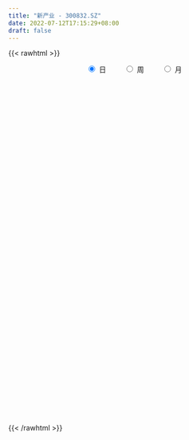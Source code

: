 ```yaml
---
title: "新产业 - 300832.SZ"
date: 2022-07-12T17:15:29+08:00
draft: false
---
```

{{< rawhtml >}}
    <div style="text-align: center">
        <label style="padding: 1rem;"><input style="margin-right: .5rem" type="radio" name="period" value="D" checked onclick="period_change(this)">日</label>
        <label style="padding: 1rem;"><input style="margin-right: .5rem" type="radio" name="period" value="W" onclick="period_change(this)">周</label>
        <label style="padding: 1rem;"><input style="margin-right: .5rem" type="radio" name="period" value="M" onclick="period_change(this)">月</label>
    </div>
    <div id="chart" style="height: 700px;"></div> 
    <script type="text/javascript">
        const D_v = [47797.15,37737.74,38088.49,28511.28,37690.62,36135.62,45203.75,26528.98,39727.59,56810.79,48439.7,48462.51,80269.19,60183.64,47431.63,59321.57,37902.38,36644.11,28847.91,26877.57,30648.68,21716.01,29872.63,34271.15,20751.69,29124.17,20578.16,24000.79,47587.04,34733.35,35576.13,21156.42,19522.56,14732.82,17310.77,11644.29,21313.76,12392.18,22081.83,21527.23,15026.0,11870.18,11210.2,25094.48,33501.82,16575.4,20590.67,21605.47,18349.74,20082.68,20900.46,28835.96,21127.21,19014.3,18456.12,12357.0,22994.43,11749.67,22983.28,17287.8,11069.82,21533.46,12951.65,13551.0,11939.18,19285.1,33345.3,13698.25,9348.93,9142.89,15750.95,14903.64,15680.09,33486.33,20994.15,28727.74,29479.83,23113.18,37081.89,17005.87,15296.6,19901.8,12825.53,16899.08,10808.74,8749.0,52841.78,20041.59,22522.09,16405.88,12682.83,18683.96,24362.35,18783.94,9694.22,18273.26,9460.58,7686.54,16518.55,9190.98,8129.34,6752.28,12073.12,12780.47,7477.0,18889.81,6593.13,5570.04,7320.64,12380.61,7468.82,13187.35,9285.34,10644.51,11438.94,8049.69,6136.37,11923.19,10493.55,11040.78,8730.7,15473.18,10716.44,11436.16,12325.81,24031.91,15506.07,9952.88,11721.79,22081.49,15197.46,14693.81,19611.32,17001.48,17116.31,15898.29,26145.07,12942.13,11593.37,10640.98,8451.13,12917.7,15634.39,14927.59,11202.82,14709.58,23230.41,24079.88,15619.17,7248.31,7430.82,14419.42,6972.0,10994.29,27156.83,10879.34,10099.53,15909.0,13050.09,9344.82,9758.31,7877.58,8916.57,7563.95,8979.95,5427.55,10075.58,8568.0,5574.82,6245.0,8241.82,5571.52,11744.45,9634.76,12760.0,16151.71,9172.6,21357.0,11116.2,7708.0,10633.17,17064.03,15667.0,7739.89,9559.05,16909.41,13079.67,11556.09,8391.95,22087.15,14500.11,12113.99,13138.26,12563.25,10916.59,12159.4,8044.62,7601.78,11378.05,7690.92,6927.68,7895.95,6167.07,21597.94,10726.37,7018.56,16011.07,26267.03,10943.66,9916.38,7928.0,8378.45,10857.03,6319.0,6461.67,15354.07,30652.16,32934.47,24045.02,11995.91,12820.7,12899.47,32702.29,26874.79,37292.26,21626.6,21444.3,27337.27,39234.57,48042.19,33319.5,28482.96,16860.13,21324.38,30032.12,39875.13,32778.5,53518.41,35877.99,27888.57,20253.09,32884.33,21845.74,18645.17,37022.91,23620.7,23698.09,36100.74,21127.38,17225.76,24241.4,31165.07,35350.66,30525.92,23132.65,27979.11,21350.28,27248.67,23058.11,18722.77,13197.05,30185.66,14405.76,12204.4,22575.0,34882.9,24166.17,21987.6,29992.22,21754.9,26838.21,28628.58,26343.55,53608.32,38117.37,20462.2,22985.61,26938.74,42711.48,33674.98,24372.14,18238.57,19878.9,25561.65,12343.37,19353.55,114953.58,56322.38,42687.07,51518.64,22526.91,25818.15,16239.3,17912.05,22473.15,18649.07,28403.17,26365.28,19577.19,24125.56,16334.46,15402.12,14886.35,15523.94,17961.37,16798.81,22485.01,18641.2,11550.2,22511.73,58491.1,69114.57,31148.2,32020.52,17815.87,19061.72,22678.7,26548.48,31582.74,23321.6,17537.45,13656.4,12458.33,13215.83,19556.58,14976.9,29675.43,16685.92,60733.68,40936.24,20174.41,39574.67,30501.36,21081.91,15048.0,29839.2,21121.1,15977.86,17580.37,17023.33,45412.47,29025.31,27764.59,17903.49,13004.89,12013.4,14136.99,17810.95,19959.2,16373.95,27236.25,48381.5,26132.85,26868.74,40499.73,14343.31,12008.5,12094.76,30357.65,101301.91,47002.86,38465.62,28689.3,22611.92,34449.11,27852.61,21177.75,16380.9,21170.02,24077.48,19229.07,25893.16,21706.56,28492.3,25402.81,25273.21,15193.9,18131.58,52590.9,38949.58,38995.12,51630.01,46036.63,117680.42,83464.95,50668.78,23107.97,24788.38,39376.03,12867.7,25154.22,13361.49,13702.0,11469.57,11442.09,12632.25,11697.74,18093.96,34124.41,25647.1,20075.47,16992.92,12394.2,11570.93,15969.99,20351.66,19091.55,18536.74,23092.6,55387.91,30634.57,13402.58,15365.04,13828.52,18603.44,26018.36,33740.48,22797.96,59602.4,83970.46,51274.19,44702.36,33335.16,21715.11,21360.33,19083.12,27454.18,21074.46,24316.91,12905.1,27897.46,18188.58,20069.3,11276.1,18415.81,12621.5,12392.02,13255.82,18721.76,21508.04,18482.76,11532.3,17527.07,28206.98,28069.03,17828.81,72672.64,88073.46,74417.48,57501.19,35087.26,56444.64,38871.5,35728.35,36451.5,38174.97,36029.76,28968.9,21357.9,21034.28,33904.2,17540.8,21186.27,38209.37,27272.94,27077.66,22325.2,21457.63,20765.17,27950.24,25907.67,30380.69,17839.0,53022.72,27969.81,24824.15,42216.42,68438.81,46403.05,55437.77,44935.22,25934.41,25818.81,38123.6,29630.35,23390.92,31008.0,29193.24,49258.25,27120.12,44463.28,66398.8,42173.59,57764.16,46739.26,37408.68,28591.58,26973.4,20013.28,22035.97]
const D_histogram = [0.0,0.238039886,0.5299327895,0.5123239499,0.9080249679,1.1685489202,0.7051656523,0.2568209347,-0.0443084919,-0.3457695645,-0.087759021,-0.1899348913,0.7872481356,1.6233969493,2.845644388,2.3024668384,1.8629901321,0.481115035,-0.0403556068,-0.5567085152,-0.273152131,-0.2440312779,-0.158375996,-1.0912158198,-1.899473586,-2.1681314251,-2.0361573744,-1.8570163175,-0.8149061469,-0.1245159112,-0.2737779642,-0.4890401862,-0.8213393888,-0.9300965939,-1.1934166215,-1.389032943,-1.929568404,-2.1149377781,-2.3631012097,-1.8408885858,-1.3401838514,-1.2520391048,-1.0987759234,-0.2975781726,0.5116698039,0.8190589514,0.5584248799,0.8648330274,1.1659178467,1.2971684007,1.5201788314,1.0273933585,0.6940216727,0.3456353283,-0.0706297182,-0.1800729238,-0.8862266184,-1.3951099378,-1.1455003126,-0.8393891747,-0.4194620847,-0.2511121438,-0.0419295019,0.2834462373,0.6645849704,1.0208896236,1.6737520692,1.8649935566,1.7149716565,1.4768998429,1.6388394838,1.7693254467,2.0070700671,3.0684749369,3.551568198,3.8180952925,3.5809553458,3.7631084524,2.9352853989,2.5724223473,1.951274232,0.9283181165,-0.2956124206,-0.3911143565,-0.1837888867,0.0025060182,-1.058175018,-1.910684077,-2.7298126547,-2.8011135347,-2.8217850117,-2.9110597597,-3.2228337,-3.1379207878,-3.1213980564,-3.4203760075,-3.3569284744,-3.1800572527,-2.541639516,-2.1904392761,-1.7991067921,-1.4360482071,-1.2258092723,-0.9032400583,-0.8116566564,-1.1760410265,-1.2664521903,-1.1749635462,-1.170692744,-0.8842394739,-0.5698523168,-0.0348822158,0.4540272116,0.9173967432,1.2860463493,1.2431336379,1.1503616021,0.8843521441,1.1081741945,1.3962870333,1.4441197228,1.4631858878,1.124844641,1.0339563077,0.6832070662,0.0428219861,-0.5975718024,-0.9292607838,-1.0396576186,-1.4173726866,-1.6677434696,-1.6401291816,-1.2036923408,-0.8349208058,-0.320496356,-0.0677624234,-0.0342649813,-0.0026506415,0.2131179267,0.2619272192,0.3133385819,0.5933534075,1.0012594192,1.1663551254,1.2834590588,1.5413844461,1.9573320134,1.6342983237,0.8989469834,0.4317820361,0.0011396412,-0.6903635233,-0.9842411045,-1.2735364387,-1.7110085318,-2.1883569599,-2.4066936988,-1.7967303733,-0.982664275,-0.2865983896,0.1248111412,0.3908355373,0.7436284606,0.5971016786,0.2715665669,0.0864039916,-0.2393060875,-0.1306912107,-0.1426189848,-0.0517371207,-0.3043900605,-0.2753259939,0.0328013873,-0.175577943,-0.6568029557,-0.989395682,-1.2301983067,-1.7209589105,-1.9590243382,-1.9113559708,-1.7682533534,-1.2344013072,-0.5031432275,-0.0337863066,0.4236635111,1.167792616,1.8316802212,2.2761091197,2.6783064099,3.1251246998,3.1730571312,3.3920001286,3.64722852,3.7190745792,3.6350193844,3.2126061387,2.525929496,2.1288829366,1.9606032397,1.6567126412,1.2889126938,1.0231193907,0.7588348141,1.0787886654,1.2868515547,1.176732535,0.4516299938,0.6895024043,0.5436883051,0.4643727719,0.1030902645,-0.4360030929,-1.1466356718,-1.5739226119,-1.6642487019,-2.1443047464,-2.8570904631,-2.374456232,-1.6653277455,-1.1954213837,-0.7748335614,-0.587958069,-4.2600023919,-6.4483907089,-7.3183363509,-7.4910767013,-7.1541063736,-6.5628358174,-5.6431409286,-4.5286953848,-3.5802375834,-2.8616166389,-2.1669542147,-1.3937023309,-0.6493940132,0.1336854089,0.7593119343,1.2893754543,1.6177736459,1.7395190798,1.8688105595,1.8016180461,1.7083302885,1.673073519,1.8541047356,1.7830137265,1.7086371729,1.5339267137,1.4589828407,1.4478122726,1.327756849,1.0616733515,1.1342349293,1.1427150131,1.1890294723,1.0567232846,0.9267547406,0.9273967351,1.0454079272,1.1180102625,1.0983612025,0.9039074326,0.817982971,0.7778336421,0.665237048,0.5001310218,0.3415371637,0.1958366796,0.1585828103,0.2483285429,0.2834928739,0.4012961613,0.5204098561,0.8288348606,0.8919675581,0.8285603032,0.7153554864,0.7807353436,0.9796452597,1.1091903731,1.0876607317,1.0970871323,1.0922890707,0.8893516113,0.7839865179,0.7039474901,0.1190688456,-0.3210753364,-0.6345725243,-0.619789527,-0.6258000761,-0.569711896,-0.5229300766,-0.5285523618,-0.5010652769,-0.4678028322,-0.3001335715,-0.1169529376,0.0200269578,0.1469880096,0.2370663852,0.2285656041,0.2386122515,0.245811851,0.2273149472,0.2212432866,0.2968020459,0.2733835106,0.254902837,0.2609647607,0.4161522121,0.6793375131,0.8263901855,0.8214996682,0.7682595327,0.6417205223,0.4890880328,0.4718532699,0.5214422586,0.4266085528,0.3192810022,0.3092148656,0.2488904843,0.141791295,0.008113001,-0.0905630502,-0.0929981237,-0.1413471034,-0.3636743179,-0.5491851548,-0.6125753348,-0.55896556,-0.3691029573,-0.2350539367,-0.1092939387,0.0279015755,0.1024677305,0.1802234851,0.1872066679,0.2409356578,0.4010085668,0.521427669,0.4927052012,0.4391712913,0.385931312,0.3264905786,0.3095693641,0.3233090869,0.3471512258,0.277005089,0.3060716706,0.3051186386,0.2885334866,0.1098380029,-0.15496616,-0.3146408071,-0.387847592,-0.3970309791,-0.2855655155,0.0584248342,0.2881226275,0.2911728425,0.1940990421,0.0848645445,-0.0877241703,-0.1222961219,-0.1990969946,-0.2378977219,-0.2975295502,-0.2719636376,-0.217968491,-0.222516662,-0.2317424117,-0.2314009809,-0.2315734584,-0.1568645327,-0.1434412022,-0.1024368667,0.0771067589,0.2228536771,0.2818333535,0.3197090813,0.2727199963,0.439224257,0.4139150653,0.262382505,0.1648019445,0.1019481099,-0.1402936686,-0.3032644042,-0.5087852752,-0.5828999283,-0.6492100302,-0.6878036787,-0.6645910996,-0.5653274338,-0.4369895526,-0.385504942,-0.4893098825,-0.5900784766,-0.5782937912,-0.498453498,-0.440909686,-0.3534037779,-0.2432418143,-0.1713250201,-0.0476251669,-0.0101637872,0.0874525142,0.3221171939,0.3979873419,0.4236888359,0.4443505508,0.4482703644,0.376013656,0.1587480523,-0.0751992276,-0.1131612637,0.1252122675,0.1187640951,-0.0544679512,-0.1290259469,-0.1100928342,-0.0696789557,-0.0107411561,-0.0026084845,0.0204852054,0.0408498696,-0.0227050541,-0.0467691935,-0.0083371275,0.031532787,0.0261078127,0.0212357095,0.0781820957,0.0890250872,0.1033852356,0.0640782603,0.0517605116,-0.0343724279,-0.0051862733,-0.0054322427,0.0684351907,0.1719637057,0.2589080109,0.2690448295,0.4315594247,0.6028591903,0.6595450939,0.7579811218,0.733384157,0.8093416606,0.8365609639,0.8567019537,0.7921785994,0.7138185818,0.6656429047,0.6048474927,0.5513524109,0.3961288398,0.2073523995,0.0427069377,-0.047225914,0.0083036829,-0.0017241243,-0.1512298174,-0.1859698305,-0.202691491,-0.2686841793,-0.2829914352,-0.2488301961,-0.1453083694,-0.11126012,0.0710796773,0.1311523079,0.1092276881,-0.0250939808,-0.0964064101,-0.162558422,-0.0671989365,0.0128661732,0.0542297054,0.0945709591,0.1332175201,0.0925293144,0.007228547,-0.1041320845,-0.1230050487,-0.0922114791,-0.09614781,-0.0371873641,0.0320242742,0.0765183878,0.1789561997,0.1498372965,0.1555942924,0.0427937204,0.0044507856,-0.0267051706,-0.1582378531]
const D_fast = [0.0,0.2975498575,0.7219259584,0.8323981063,1.4551053662,2.0077665486,1.7206746938,1.3365352099,1.0243286603,0.6364251965,0.8724959847,0.7228363917,1.8968314525,3.1388295035,5.0724880391,5.1049271991,5.1311980259,3.8696016876,3.338042144,2.6825121069,2.8977804583,2.8658934919,2.9119547748,1.7063109961,0.4231848334,-0.387505862,-0.7645711548,-1.0496841774,-0.2113005435,0.4479607144,0.2302541704,-0.1072680982,-0.644902148,-0.9861835016,-1.5478576846,-2.0907322418,-3.1136598038,-3.8277636224,-4.6667023564,-4.604711879,-4.4390531074,-4.6639181371,-4.7853489365,-4.0585457288,-3.1213803013,-2.609226416,-2.7302542675,-2.2076378632,-1.6150735821,-1.159530928,-0.5564757895,-0.7924129227,-0.9522791904,-1.2142567027,-1.6481791788,-1.8026406152,-2.7303509644,-3.5880117683,-3.6247772213,-3.5285133771,-3.2134518083,-3.1078799033,-2.9091796369,-2.5129423383,-1.9656573627,-1.3541303035,-0.2828298406,0.3746600359,0.6533810499,0.784534197,1.3561837089,1.9290010335,2.6685131706,4.4970367747,5.8680220853,7.0890730028,7.7471718927,8.8701021124,8.7761004086,9.0563429438,8.9230133865,8.1321368001,6.8343031578,6.6410226329,6.802400881,6.9893222905,5.6640974997,4.3339174215,2.8323356802,2.0607564164,1.3346386865,0.5175989985,-0.5998833667,-1.2994506515,-2.0632774341,-3.2173493871,-3.9931339726,-4.6112770641,-4.6082692064,-4.8046787855,-4.8631229995,-4.8590764664,-4.9552898496,-4.8585306502,-4.9698614124,-5.6282560391,-6.0352802504,-6.2375324929,-6.5259348768,-6.4605414752,-6.2886173973,-5.7623678502,-5.1599516199,-4.4672329025,-3.7770717091,-3.509201011,-3.3143826462,-3.3593040682,-2.8584384693,-2.2212538722,-1.812391252,-1.427528615,-1.4846587016,-1.317057958,-1.4970054328,-2.1266850165,-2.9164717556,-3.4804759329,-3.8507871723,-4.5828454121,-5.2501520624,-5.6325700698,-5.4970563142,-5.3370149806,-4.9027146198,-4.6669212931,-4.6419900964,-4.611038417,-4.3419903671,-4.2276992697,-4.0979532615,-3.6696000841,-3.0113792176,-2.55469473,-2.1167260319,-1.4734545331,-0.5681739624,-0.4826330713,-0.9932476657,-1.3524671039,-1.7828245885,-2.6469186338,-3.1868564912,-3.7945359351,-4.6597601611,-5.6841978292,-6.5042079928,-6.3434272606,-5.775027231,-5.1506109431,-4.707998627,-4.3442653465,-3.8055653081,-3.8028166704,-4.0604601404,-4.2240217178,-4.6095583188,-4.5336162446,-4.581198765,-4.503251181,-4.832001636,-4.8717690678,-4.5554413398,-4.8077151559,-5.4531409075,-6.0330825543,-6.5814347557,-7.5024350871,-8.2302565994,-8.6604272247,-8.9593879457,-8.7341362262,-8.1286639534,-7.6677536092,-7.1043879137,-6.0683106548,-4.9465029942,-3.9330468158,-2.8612729232,-1.6331734583,-0.7919767441,0.2749662854,1.4420018068,2.4436165109,3.2683161621,3.6490544511,3.5938601824,3.7290343572,4.0509054702,4.161193032,4.1156212581,4.1056078026,4.0310319295,4.6206829472,5.1504587251,5.3345228392,4.7223277964,5.132575808,5.1226837851,5.1594614448,4.8239515036,4.175857373,3.1785658761,2.3577982831,1.8514100175,0.8352777865,-0.591780546,-0.7027603728,-0.4099638227,-0.2389128068,-0.0120333749,0.0278526002,-4.7091923207,-8.5096783149,-11.2092080447,-13.2547175703,-14.7062738361,-15.7557122342,-16.2468025776,-16.26453088,-16.2111324743,-16.2079156896,-16.0549918191,-15.630165518,-15.0482057036,-14.2317049293,-13.4162504203,-12.5638430367,-11.8310014337,-11.2743762299,-10.6778821103,-10.2946701122,-9.9608752976,-9.5778636873,-8.9333062868,-8.5586438643,-8.2058611246,-7.9970899055,-7.7072880682,-7.3565055682,-7.1446217796,-7.1452869392,-6.7891666291,-6.495007792,-6.1514359648,-6.0195613313,-5.9178411902,-5.6853500119,-5.3059868379,-4.9538819371,-4.6989406964,-4.6674176082,-4.548846327,-4.3945372454,-4.3408245775,-4.3808978483,-4.4541074154,-4.5508487296,-4.5484568963,-4.396629028,-4.2905914785,-4.0724641508,-3.823247992,-3.3076142723,-3.0214896853,-2.8777568644,-2.8121228096,-2.5515591165,-2.1077378855,-1.7008951788,-1.4505096372,-1.1668114536,-0.8985372475,-0.8791368041,-0.788505268,-0.6925574233,-1.2476688564,-1.7680818725,-2.2402221915,-2.3803865759,-2.5428471441,-2.629186938,-2.7131376377,-2.8508980133,-2.9486772477,-3.032365511,-2.9397296432,-2.7857872437,-2.6438006088,-2.4800925546,-2.3307475828,-2.2821069628,-2.2124072525,-2.1437546902,-2.1054228572,-2.0561836962,-1.9064244254,-1.861497083,-1.8162520475,-1.7449489336,-1.4857234292,-1.0527037499,-0.6990535311,-0.4985691313,-0.3597443836,-0.3258532635,-0.3562137448,-0.2554851903,-0.0755356368,-0.0637172045,-0.0912245045,-0.0239869247,-0.0220886849,-0.0937400506,-0.2253900943,-0.3467069081,-0.3723915125,-0.456077268,-0.769323062,-1.0921301876,-1.3086642012,-1.3947958165,-1.297208953,-1.2219234167,-1.1234869034,-0.9793159952,-0.8791329077,-0.7563212817,-0.702536432,-0.5885735277,-0.328248477,-0.0774724575,0.016981375,0.0732402879,0.1164831366,0.1386650478,0.1991361743,0.2937031689,0.4043331143,0.4034382497,0.5090227489,0.5843493765,0.6398975962,0.4886616133,0.1851159103,-0.0532189386,-0.2233876214,-0.3318287534,-0.2917546686,0.0668418897,0.3685703398,0.4444137655,0.3958647256,0.3078463641,0.1133266067,0.0481806246,-0.0783944967,-0.1766696545,-0.3106838703,-0.3531088671,-0.3536058433,-0.4137831798,-0.4809445325,-0.5384533469,-0.596519189,-0.5610263965,-0.5834633665,-0.5680682476,-0.3692479323,-0.1677875949,-0.0383495801,0.0794534181,0.1006443321,0.376954657,0.4551242317,0.3691872976,0.3128072233,0.2754404161,-0.0018747795,-0.2406616161,-0.5733788059,-0.7932184411,-1.0218310506,-1.2323756187,-1.3753108146,-1.4173790072,-1.3982885141,-1.4431801391,-1.6693125502,-1.9176007635,-2.0503895258,-2.0951626072,-2.1478462167,-2.148691253,-2.099339743,-2.0702542039,-1.9584606424,-1.9235402094,-1.8040607795,-1.4888668013,-1.3134998178,-1.1818761149,-1.0501267622,-0.9341393576,-0.9123926519,-1.0899712426,-1.3427183294,-1.4089706814,-1.1392940833,-1.116051232,-1.3029002661,-1.4097147485,-1.4183048443,-1.3953107047,-1.3390581941,-1.3315776437,-1.3033626525,-1.2727855208,-1.3420167081,-1.3777731458,-1.3414253618,-1.2936722505,-1.2925702716,-1.2921334474,-1.2156415373,-1.182542274,-1.1423358167,-1.1656232269,-1.1650008477,-1.2597268942,-1.2318373079,-1.2334413379,-1.1424651069,-0.9959456654,-0.8442743575,-0.7668763316,-0.4964718801,-0.174457317,0.0471148601,0.3350461684,0.4937952429,0.7720881617,1.0084477059,1.2427641841,1.3762854797,1.4763801076,1.5946151567,1.6850316178,1.7693746388,1.7131832775,1.5762449372,1.4222762098,1.3205368796,1.3781423972,1.3676835589,1.1803704114,1.0991379408,1.0317434074,0.8985796744,0.8135245597,0.7854782497,0.852672984,0.8589062035,1.05901592,1.1518766277,1.1572589299,1.0166637658,0.921249734,0.8144581166,0.893017868,0.9762995209,1.0312204795,1.0952044729,1.167155414,1.1495995368,1.0661059062,0.9287122536,0.8790880272,0.886828727,0.8588554436,0.9085190484,0.9857367554,1.0493604659,1.1965373278,1.2048777486,1.2495333177,1.1474311758,1.1102009373,1.0723686885,0.9012765427]
const D_slow = [0.0,0.0595099715,0.1919931689,0.3200741564,0.5470803983,0.8392176284,1.0155090414,1.0797142751,1.0686371522,0.982194761,0.9602550058,0.9127712829,1.1095833168,1.5154325542,2.2268436512,2.8024603608,3.2682078938,3.3884866525,3.3783977508,3.239220622,3.1709325893,3.1099247698,3.0703307708,2.7975268159,2.3226584194,1.7806255631,1.2715862195,0.8073321401,0.6036056034,0.5724766256,0.5040321346,0.381772088,0.1764372408,-0.0560869077,-0.3544410631,-0.7016992988,-1.1840913998,-1.7128258443,-2.3036011467,-2.7638232932,-3.098869256,-3.4118790322,-3.6865730131,-3.7609675562,-3.6330501052,-3.4282853674,-3.2886791474,-3.0724708906,-2.7809914289,-2.4566993287,-2.0766546209,-1.8198062812,-1.6463008631,-1.559892031,-1.5775494606,-1.6225676915,-1.8441243461,-2.1929018305,-2.4792769087,-2.6891242024,-2.7939897236,-2.8567677595,-2.867250135,-2.7963885756,-2.630242333,-2.3750199271,-1.9565819098,-1.4903335207,-1.0615906066,-0.6923656459,-0.2826557749,0.1596755868,0.6614431035,1.4285618378,2.3164538873,3.2709777104,4.1662165468,5.10699366,5.8408150097,6.4839205965,6.9717391545,7.2038186836,7.1299155785,7.0321369893,6.9861897677,6.9868162722,6.7222725177,6.2446014985,5.5621483348,4.8618699511,4.1564236982,3.4286587583,2.6229503333,1.8384701363,1.0581206222,0.2030266204,-0.6362054982,-1.4312198114,-2.0666296904,-2.6142395094,-3.0640162074,-3.4230282592,-3.7294805773,-3.9552905919,-4.158204756,-4.4522150126,-4.7688280602,-5.0625689467,-5.3552421327,-5.5763020012,-5.7187650804,-5.7274856344,-5.6139788315,-5.3846296457,-5.0631180584,-4.7523346489,-4.4647442484,-4.2436562123,-3.9666126637,-3.6175409054,-3.2565109747,-2.8907145028,-2.6095033425,-2.3510142656,-2.1802124991,-2.1695070025,-2.3188999532,-2.5512151491,-2.8111295538,-3.1654727254,-3.5824085928,-3.9924408882,-4.2933639734,-4.5020941749,-4.5822182638,-4.5991588697,-4.607725115,-4.6083877754,-4.5551082937,-4.4896264889,-4.4112918435,-4.2629534916,-4.0126386368,-3.7210498554,-3.4001850907,-3.0148389792,-2.5255059758,-2.1169313949,-1.8921946491,-1.78424914,-1.7839642297,-1.9565551106,-2.2026153867,-2.5209994964,-2.9487516293,-3.4958408693,-4.097514294,-4.5466968873,-4.792362956,-4.8640125535,-4.8328097682,-4.7351008838,-4.5491937687,-4.399918349,-4.3320267073,-4.3104257094,-4.3702522313,-4.402925034,-4.4385797802,-4.4515140603,-4.5276115755,-4.5964430739,-4.5882427271,-4.6321372129,-4.7963379518,-5.0436868723,-5.351236449,-5.7814761766,-6.2712322612,-6.7490712539,-7.1911345922,-7.499734919,-7.6255207259,-7.6339673026,-7.5280514248,-7.2361032708,-6.7781832155,-6.2091559356,-5.5395793331,-4.7582981581,-3.9650338753,-3.1170338432,-2.2052267132,-1.2754580684,-0.3667032223,0.4364483124,1.0679306864,1.6001514206,2.0903022305,2.5044803908,2.8267085642,3.0824884119,3.2721971154,3.5418942818,3.8636071704,4.1577903042,4.2706978026,4.4430734037,4.57899548,4.695088673,4.7208612391,4.6118604659,4.3252015479,3.931720895,3.5156587195,2.9795825329,2.2653099171,1.6716958591,1.2553639228,0.9565085768,0.7628001865,0.6158106692,-0.4491899287,-2.061287606,-3.8908716937,-5.763640869,-7.5521674624,-9.1928764168,-10.6036616489,-11.7358354951,-12.630894891,-13.3462990507,-13.8880376044,-14.2364631871,-14.3988116904,-14.3653903382,-14.1755623546,-13.853218491,-13.4487750796,-13.0138953096,-12.5466926697,-12.0962881582,-11.6692055861,-11.2509372063,-10.7874110224,-10.3416575908,-9.9144982976,-9.5310166192,-9.166270909,-8.8043178408,-8.4723786286,-8.2069602907,-7.9234015584,-7.6377228051,-7.340465437,-7.0762846159,-6.8445959307,-6.612746747,-6.3513947652,-6.0718921995,-5.7973018989,-5.5713250408,-5.366829298,-5.1723708875,-5.0060616255,-4.88102887,-4.7956445791,-4.7466854092,-4.7070397066,-4.6449575709,-4.5740843524,-4.4737603121,-4.3436578481,-4.1364491329,-3.9134572434,-3.7063171676,-3.527478296,-3.3322944601,-3.0873831452,-2.8100855519,-2.538170369,-2.2638985859,-1.9908263182,-1.7684884154,-1.5724917859,-1.3965049134,-1.366737702,-1.4470065361,-1.6056496672,-1.7605970489,-1.917047068,-2.059475042,-2.1902075611,-2.3223456516,-2.4476119708,-2.5645626788,-2.6395960717,-2.6688343061,-2.6638275666,-2.6270805642,-2.5678139679,-2.5106725669,-2.451019504,-2.3895665413,-2.3327378045,-2.2774269828,-2.2032264713,-2.1348805937,-2.0711548844,-2.0059136943,-1.9018756413,-1.732041263,-1.5254437166,-1.3200687995,-1.1280039164,-0.9675737858,-0.8453017776,-0.7273384601,-0.5969778955,-0.4903257573,-0.4105055067,-0.3332017903,-0.2709791692,-0.2355313455,-0.2335030953,-0.2561438578,-0.2793933888,-0.3147301646,-0.4056487441,-0.5429450328,-0.6960888665,-0.8358302565,-0.9281059958,-0.98686948,-1.0141929647,-1.0072175708,-0.9816006382,-0.9365447669,-0.8897430999,-0.8295091855,-0.7292570438,-0.5989001265,-0.4757238262,-0.3659310034,-0.2694481754,-0.1878255308,-0.1104331897,-0.029605918,0.0571818884,0.1264331607,0.2029510783,0.279230738,0.3513641096,0.3788236103,0.3400820703,0.2614218686,0.1644599706,0.0652022258,-0.0061891531,0.0084170555,0.0804477123,0.1532409229,0.2017656835,0.2229818196,0.201050777,0.1704767465,0.1207024979,0.0612280674,-0.0131543201,-0.0811452295,-0.1356373523,-0.1912665178,-0.2492021207,-0.307052366,-0.3649457306,-0.4041618638,-0.4400221643,-0.465631381,-0.4463546912,-0.390641272,-0.3201829336,-0.2402556633,-0.1720756642,-0.0622695999,0.0412091664,0.1068047926,0.1480052788,0.1734923062,0.1384188891,0.0626027881,-0.0645935307,-0.2103185128,-0.3726210204,-0.54457194,-0.7107197149,-0.8520515734,-0.9612989615,-1.057675197,-1.1800026677,-1.3275222868,-1.4720957346,-1.5967091091,-1.7069365307,-1.7952874751,-1.8560979287,-1.8989291837,-1.9108354755,-1.9133764223,-1.8915132937,-1.8109839952,-1.7114871597,-1.6055649508,-1.4944773131,-1.382409722,-1.288406308,-1.2487192949,-1.2675191018,-1.2958094177,-1.2645063508,-1.2348153271,-1.2484323149,-1.2806888016,-1.3082120101,-1.325631749,-1.3283170381,-1.3289691592,-1.3238478579,-1.3136353904,-1.319311654,-1.3310039523,-1.3330882342,-1.3252050375,-1.3186780843,-1.3133691569,-1.293823633,-1.2715673612,-1.2457210523,-1.2297014872,-1.2167613593,-1.2253544663,-1.2266510346,-1.2280090953,-1.2109002976,-1.1679093711,-1.1031823684,-1.035921161,-0.9280313049,-0.7773165073,-0.6124302338,-0.4229349534,-0.2395889141,-0.037253499,0.171886742,0.3860622304,0.5841068803,0.7625615257,0.9289722519,1.0801841251,1.2180222278,1.3170544378,1.3688925377,1.3795692721,1.3677627936,1.3698387143,1.3694076832,1.3316002289,1.2851077713,1.2344348985,1.1672638537,1.0965159949,1.0343084458,0.9979813535,0.9701663235,0.9879362428,1.0207243198,1.0480312418,1.0417577466,1.0176561441,0.9770165386,0.9602168045,0.9634333478,0.9769907741,1.0006335139,1.0339378939,1.0570702225,1.0588773592,1.0328443381,1.0020930759,0.9790402061,0.9550032536,0.9457064126,0.9537124812,0.9728420781,1.017581128,1.0550404522,1.0939390253,1.1046374554,1.1057501518,1.0990738591,1.0595143958]
const D_data = [['2020-06-19', 158.51, 160.84, 156.0, 165.48],['2020-06-22', 161.93, 164.57, 157.6, 165.0],['2020-06-23', 164.57, 167.01, 162.85, 170.56],['2020-06-24', 168.0, 164.33, 164.11, 172.0],['2020-06-29', 164.51, 171.17, 164.51, 176.5],['2020-06-30', 173.4, 172.19, 167.88, 173.41],['2020-07-01', 171.5, 163.45, 159.38, 174.5],['2020-07-02', 162.02, 161.7, 160.27, 164.62],['2020-07-03', 161.55, 161.75, 155.18, 163.2],['2020-07-06', 160.05, 160.1, 155.88, 161.5],['2020-07-07', 159.0, 166.96, 158.0, 167.67],['2020-07-08', 167.48, 162.89, 160.85, 167.8],['2020-07-09', 162.99, 179.18, 161.61, 179.18],['2020-07-10', 176.0, 183.49, 174.99, 190.05],['2020-07-13', 188.0, 195.98, 184.68, 197.0],['2020-07-14', 194.0, 178.12, 176.39, 196.02],['2020-07-15', 178.12, 178.86, 178.12, 188.5],['2020-07-16', 178.0, 163.52, 163.5, 178.0],['2020-07-17', 163.0, 169.8, 161.5, 172.36],['2020-07-20', 168.06, 167.28, 163.66, 172.66],['2020-07-21', 166.51, 176.8, 166.51, 177.24],['2020-07-22', 175.0, 174.7, 173.02, 179.5],['2020-07-23', 172.9, 176.0, 170.7, 180.5],['2020-07-24', 173.97, 160.85, 160.8, 175.68],['2020-07-27', 162.0, 156.85, 156.0, 164.71],['2020-07-28', 158.58, 159.35, 149.0, 160.0],['2020-07-29', 157.07, 162.53, 157.04, 164.09],['2020-07-30', 162.55, 162.55, 160.66, 166.45],['2020-07-31', 165.11, 175.71, 164.01, 178.5],['2020-08-03', 174.52, 175.71, 173.11, 182.5],['2020-08-04', 174.33, 166.57, 165.5, 179.92],['2020-08-05', 163.0, 164.51, 160.03, 165.54],['2020-08-06', 164.6, 161.07, 160.0, 165.46],['2020-08-07', 160.9, 161.98, 158.38, 163.97],['2020-08-10', 161.18, 158.15, 156.18, 162.49],['2020-08-11', 157.3, 156.64, 156.51, 159.99],['2020-08-12', 157.29, 148.85, 147.12, 157.58],['2020-08-13', 150.0, 149.5, 147.24, 151.48],['2020-08-14', 149.38, 145.45, 143.0, 150.5],['2020-08-17', 145.45, 153.8, 145.0, 155.4],['2020-08-18', 153.78, 154.61, 153.2, 158.49],['2020-08-19', 154.05, 149.53, 149.01, 154.9],['2020-08-20', 147.81, 149.55, 147.01, 151.47],['2020-08-21', 151.51, 159.17, 151.51, 161.38],['2020-08-24', 164.33, 163.2, 160.0, 167.48],['2020-08-25', 163.47, 159.97, 159.58, 164.75],['2020-08-26', 157.65, 153.05, 152.8, 160.0],['2020-08-27', 152.9, 160.4, 150.08, 161.74],['2020-08-28', 159.98, 162.38, 158.0, 163.8],['2020-08-31', 163.5, 162.04, 160.99, 166.8],['2020-09-01', 162.0, 164.96, 160.1, 169.8],['2020-09-02', 164.17, 156.0, 155.33, 164.77],['2020-09-03', 155.93, 156.2, 153.2, 158.0],['2020-09-04', 153.1, 154.35, 152.5, 156.96],['2020-09-07', 156.0, 151.31, 150.5, 156.0],['2020-09-08', 151.4, 153.4, 148.15, 154.19],['2020-09-09', 152.0, 143.03, 142.0, 152.66],['2020-09-10', 143.3, 141.0, 140.33, 145.86],['2020-09-11', 141.96, 148.45, 137.65, 151.96],['2020-09-14', 150.01, 149.5, 148.88, 154.0],['2020-09-15', 149.74, 152.0, 147.13, 152.83],['2020-09-16', 156.01, 149.77, 149.66, 160.0],['2020-09-17', 148.11, 150.78, 146.55, 152.48],['2020-09-18', 150.81, 153.38, 150.81, 155.46],['2020-09-21', 152.42, 155.99, 151.91, 157.5],['2020-09-22', 155.75, 158.0, 155.0, 160.25],['2020-09-23', 157.8, 165.23, 156.57, 170.88],['2020-09-24', 164.51, 162.91, 161.8, 167.0],['2020-09-25', 159.08, 160.0, 159.08, 163.78],['2020-09-28', 162.56, 159.0, 158.01, 163.39],['2020-09-29', 160.03, 164.99, 158.0, 166.85],['2020-09-30', 164.64, 166.75, 164.0, 169.9],['2020-10-09', 171.02, 170.67, 167.03, 171.71],['2020-10-12', 171.97, 186.71, 171.97, 187.0],['2020-10-13', 187.2, 186.58, 184.3, 190.4],['2020-10-14', 187.0, 189.26, 185.51, 196.5],['2020-10-15', 190.0, 186.53, 184.0, 204.08],['2020-10-16', 187.0, 195.25, 183.02, 195.5],['2020-10-19', 197.5, 184.31, 181.01, 197.5],['2020-10-20', 182.84, 190.0, 182.71, 190.98],['2020-10-21', 194.0, 186.87, 185.58, 196.5],['2020-10-22', 185.94, 179.54, 174.81, 185.99],['2020-10-23', 181.33, 172.2, 171.05, 181.77],['2020-10-26', 171.45, 183.5, 169.19, 184.01],['2020-10-27', 180.89, 188.37, 180.86, 188.76],['2020-10-28', 187.49, 190.1, 185.01, 190.1],['2020-10-29', 183.58, 172.65, 165.0, 184.0],['2020-10-30', 169.99, 169.8, 168.38, 173.39],['2020-11-02', 169.97, 164.66, 159.19, 169.97],['2020-11-03', 165.51, 170.14, 163.0, 170.56],['2020-11-04', 169.88, 168.91, 166.81, 170.7],['2020-11-05', 169.98, 165.99, 164.14, 170.18],['2020-11-06', 166.0, 160.08, 157.6, 166.66],['2020-11-09', 161.32, 162.2, 157.38, 164.87],['2020-11-10', 163.5, 159.31, 159.0, 163.5],['2020-11-11', 158.47, 152.05, 152.0, 159.89],['2020-11-12', 152.18, 153.2, 152.18, 156.56],['2020-11-13', 154.34, 152.5, 151.35, 154.34],['2020-11-16', 154.8, 157.95, 152.0, 161.69],['2020-11-17', 159.0, 154.8, 153.5, 159.49],['2020-11-18', 155.0, 155.31, 153.56, 156.8],['2020-11-19', 155.28, 155.24, 154.2, 157.2],['2020-11-20', 156.3, 153.3, 152.37, 159.55],['2020-11-23', 152.06, 154.75, 150.88, 155.0],['2020-11-24', 154.0, 151.71, 151.6, 154.99],['2020-11-25', 150.25, 143.84, 143.6, 151.8],['2020-11-26', 143.87, 144.4, 141.56, 144.99],['2020-11-27', 144.42, 145.0, 142.28, 146.6],['2020-11-30', 145.82, 142.48, 141.14, 145.82],['2020-12-01', 143.0, 145.2, 142.58, 147.17],['2020-12-02', 145.0, 145.79, 143.12, 146.72],['2020-12-03', 145.19, 149.8, 145.19, 151.0],['2020-12-04', 148.01, 151.36, 148.01, 152.27],['2020-12-07', 151.37, 153.39, 150.66, 155.1],['2020-12-08', 153.4, 154.6, 153.4, 156.68],['2020-12-09', 154.63, 150.64, 150.64, 155.53],['2020-12-10', 149.95, 149.95, 148.02, 153.18],['2020-12-11', 149.7, 147.0, 146.0, 152.68],['2020-12-14', 147.01, 153.24, 147.01, 153.85],['2020-12-15', 153.9, 155.9, 152.51, 156.94],['2020-12-16', 155.1, 154.45, 152.6, 156.66],['2020-12-17', 154.06, 155.0, 153.77, 158.18],['2020-12-18', 155.0, 150.3, 150.3, 155.5],['2020-12-21', 150.01, 152.75, 148.03, 153.57],['2020-12-22', 153.01, 148.66, 148.66, 154.52],['2020-12-23', 148.0, 142.32, 140.0, 148.88],['2020-12-24', 141.88, 138.3, 137.07, 143.38],['2020-12-25', 137.3, 138.57, 137.3, 140.5],['2020-12-28', 138.0, 138.97, 138.0, 140.98],['2020-12-29', 138.5, 132.88, 131.0, 139.4],['2020-12-30', 134.01, 131.05, 129.8, 134.34],['2020-12-31', 132.06, 132.06, 131.03, 133.5],['2021-01-04', 132.81, 136.71, 131.02, 137.46],['2021-01-05', 135.0, 136.6, 134.57, 138.52],['2021-01-06', 137.37, 139.71, 136.48, 140.22],['2021-01-07', 141.6, 137.7, 135.53, 142.0],['2021-01-08', 138.5, 135.03, 130.15, 138.5],['2021-01-11', 135.0, 134.51, 134.2, 137.78],['2021-01-12', 134.2, 136.92, 133.6, 136.99],['2021-01-13', 136.5, 135.09, 134.59, 138.49],['2021-01-14', 135.9, 134.99, 132.3, 136.08],['2021-01-15', 135.0, 138.5, 134.3, 138.5],['2021-01-18', 139.0, 142.02, 137.0, 142.97],['2021-01-19', 142.0, 140.85, 140.8, 145.98],['2021-01-20', 140.97, 141.49, 140.5, 144.8],['2021-01-21', 144.0, 144.95, 142.0, 145.88],['2021-01-22', 144.4, 149.77, 143.0, 151.3],['2021-01-25', 152.0, 141.87, 141.8, 152.04],['2021-01-26', 140.0, 134.56, 134.5, 140.58],['2021-01-27', 135.17, 134.93, 133.31, 136.56],['2021-01-28', 133.9, 132.87, 131.77, 135.4],['2021-01-29', 132.13, 126.01, 121.0, 134.68],['2021-02-01', 124.64, 127.35, 123.9, 128.8],['2021-02-02', 126.53, 124.58, 123.9, 128.38],['2021-02-03', 123.69, 119.16, 111.0, 124.55],['2021-02-04', 116.79, 114.15, 112.5, 117.98],['2021-02-05', 114.51, 113.12, 112.8, 116.88],['2021-02-08', 113.03, 122.26, 113.0, 123.69],['2021-02-09', 122.5, 126.9, 121.0, 128.0],['2021-02-10', 126.99, 128.32, 125.01, 131.11],['2021-02-18', 131.0, 127.0, 124.55, 131.2],['2021-02-19', 127.25, 126.54, 124.0, 127.77],['2021-02-22', 127.5, 129.1, 125.34, 129.89],['2021-02-23', 128.0, 123.3, 122.68, 128.01],['2021-02-24', 123.02, 119.5, 118.5, 124.54],['2021-02-25', 118.53, 119.4, 118.3, 121.76],['2021-02-26', 117.0, 115.57, 114.0, 117.0],['2021-03-01', 117.74, 119.65, 116.02, 119.89],['2021-03-02', 119.23, 117.66, 117.09, 120.0],['2021-03-03', 117.7, 118.45, 116.3, 118.5],['2021-03-04', 118.44, 112.92, 112.3, 118.44],['2021-03-05', 111.19, 114.96, 110.32, 115.63],['2021-03-08', 115.3, 118.62, 111.81, 120.8],['2021-03-09', 116.0, 111.7, 111.0, 116.7],['2021-03-10', 111.11, 105.4, 105.1, 113.88],['2021-03-11', 105.41, 103.69, 101.1, 105.7],['2021-03-12', 103.35, 101.65, 100.5, 105.36],['2021-03-15', 100.98, 94.55, 92.5, 101.72],['2021-03-16', 94.94, 93.4, 92.59, 96.42],['2021-03-17', 92.92, 93.98, 92.92, 95.5],['2021-03-18', 94.08, 93.22, 92.6, 94.99],['2021-03-19', 92.09, 97.7, 91.67, 99.12],['2021-03-22', 99.0, 101.83, 97.71, 104.3],['2021-03-23', 100.96, 100.5, 99.0, 103.26],['2021-03-24', 99.38, 101.94, 99.21, 102.88],['2021-03-25', 101.2, 108.38, 101.2, 109.65],['2021-03-26', 109.0, 111.4, 107.2, 112.62],['2021-03-29', 112.11, 112.38, 109.56, 113.88],['2021-03-30', 112.3, 115.3, 111.81, 115.61],['2021-03-31', 116.36, 119.76, 116.36, 126.0],['2021-04-01', 119.76, 118.01, 114.33, 121.99],['2021-04-02', 118.12, 123.01, 118.01, 123.88],['2021-04-06', 123.22, 127.2, 122.88, 128.6],['2021-04-07', 128.99, 128.5, 126.72, 129.77],['2021-04-08', 128.37, 129.35, 127.0, 129.65],['2021-04-09', 130.0, 126.49, 122.68, 130.66],['2021-04-12', 127.0, 122.58, 122.16, 127.0],['2021-04-13', 123.0, 125.33, 122.95, 127.79],['2021-04-14', 125.0, 128.57, 125.0, 131.25],['2021-04-15', 127.98, 127.37, 127.21, 130.04],['2021-04-16', 127.76, 126.31, 125.11, 129.31],['2021-04-19', 125.24, 127.22, 123.5, 127.88],['2021-04-20', 127.22, 126.97, 125.6, 129.5],['2021-04-21', 127.15, 135.67, 125.51, 136.56],['2021-04-22', 135.0, 137.18, 133.0, 138.1],['2021-04-23', 137.18, 135.02, 134.6, 138.39],['2021-04-26', 135.03, 126.3, 125.18, 137.47],['2021-04-27', 129.6, 138.13, 125.0, 141.2],['2021-04-28', 137.49, 134.71, 133.13, 138.0],['2021-04-29', 134.89, 136.0, 132.51, 137.7],['2021-04-30', 135.4, 132.17, 132.06, 138.01],['2021-05-06', 132.11, 128.03, 127.14, 133.19],['2021-05-07', 128.32, 122.49, 121.19, 129.16],['2021-05-10', 122.0, 122.45, 119.47, 123.84],['2021-05-11', 122.2, 124.5, 120.04, 126.5],['2021-05-12', 126.0, 117.0, 116.72, 126.0],['2021-05-13', 112.33, 109.21, 108.64, 115.32],['2021-05-14', 111.18, 121.75, 109.92, 122.29],['2021-05-17', 121.65, 126.41, 121.0, 129.0],['2021-05-18', 126.46, 125.62, 124.4, 128.29],['2021-05-19', 125.6, 126.75, 124.38, 128.62],['2021-05-20', 127.8, 125.02, 124.49, 127.84],['2021-05-21', 65.28, 65.25, 64.02, 67.8],['2021-05-24', 64.98, 63.46, 61.82, 64.98],['2021-05-25', 63.4, 65.73, 62.71, 66.65],['2021-05-26', 65.3, 65.0, 64.55, 67.0],['2021-05-27', 65.1, 65.0, 64.0, 65.59],['2021-05-28', 65.3, 64.0, 63.62, 66.0],['2021-05-31', 64.11, 65.9, 64.0, 67.16],['2021-06-01', 66.89, 68.18, 65.55, 69.0],['2021-06-02', 69.06, 66.7, 66.58, 69.4],['2021-06-03', 66.27, 63.9, 63.88, 66.27],['2021-06-04', 63.34, 63.47, 63.0, 64.39],['2021-06-07', 63.12, 65.0, 61.6, 65.16],['2021-06-08', 65.0, 65.89, 64.03, 66.63],['2021-06-09', 66.32, 68.26, 65.39, 69.08],['2021-06-10', 68.27, 68.43, 67.22, 69.1],['2021-06-11', 68.8, 69.19, 67.4, 69.88],['2021-06-15', 69.29, 68.21, 66.68, 70.35],['2021-06-16', 68.28, 66.3, 65.65, 69.18],['2021-06-17', 66.7, 66.7, 66.0, 67.48],['2021-06-18', 66.9, 64.12, 62.78, 67.0],['2021-06-21', 64.0, 63.07, 62.88, 64.12],['2021-06-22', 63.0, 63.17, 62.4, 63.69],['2021-06-23', 63.53, 66.12, 62.74, 66.6],['2021-06-24', 65.69, 63.21, 63.11, 66.1],['2021-06-25', 63.01, 62.73, 62.18, 65.07],['2021-06-28', 62.7, 60.71, 59.8, 62.73],['2021-06-29', 61.2, 61.15, 60.36, 61.99],['2021-06-30', 61.16, 61.6, 60.68, 62.0],['2021-07-01', 61.42, 59.76, 59.76, 61.82],['2021-07-02', 59.61, 56.65, 56.65, 59.73],['2021-07-05', 57.19, 60.1, 56.11, 60.89],['2021-07-06', 59.79, 59.32, 58.02, 61.5],['2021-07-07', 59.18, 59.81, 58.52, 60.37],['2021-07-08', 60.0, 57.21, 56.81, 60.34],['2021-07-09', 57.21, 56.33, 55.8, 58.3],['2021-07-12', 57.0, 57.4, 56.7, 59.53],['2021-07-13', 57.54, 59.06, 57.1, 59.5],['2021-07-14', 59.18, 58.99, 58.12, 59.61],['2021-07-15', 58.61, 58.02, 57.0, 59.29],['2021-07-16', 57.82, 55.24, 54.9, 58.36],['2021-07-19', 54.9, 55.75, 54.27, 56.25],['2021-07-20', 55.8, 55.87, 55.24, 56.77],['2021-07-21', 55.6, 54.4, 54.28, 56.5],['2021-07-22', 54.38, 52.75, 52.23, 54.62],['2021-07-23', 53.2, 51.6, 50.94, 53.48],['2021-07-26', 51.0, 50.47, 50.2, 52.18],['2021-07-27', 50.51, 50.8, 50.21, 52.3],['2021-07-28', 50.86, 52.03, 50.86, 53.0],['2021-07-29', 52.0, 51.24, 50.9, 52.68],['2021-07-30', 51.18, 52.32, 49.77, 53.01],['2021-08-02', 52.75, 52.72, 51.8, 53.38],['2021-08-03', 52.06, 56.19, 52.0, 57.38],['2021-08-04', 56.21, 54.24, 53.37, 56.7],['2021-08-05', 53.25, 52.8, 52.78, 54.45],['2021-08-06', 52.52, 51.8, 50.67, 53.0],['2021-08-09', 51.8, 54.02, 51.32, 54.2],['2021-08-10', 54.19, 56.66, 53.12, 57.38],['2021-08-11', 56.66, 57.1, 55.71, 58.19],['2021-08-12', 57.54, 56.0, 55.5, 58.85],['2021-08-13', 55.81, 56.89, 55.75, 57.53],['2021-08-16', 56.38, 57.3, 56.1, 58.48],['2021-08-17', 57.3, 54.78, 54.4, 57.84],['2021-08-18', 55.98, 55.6, 55.01, 56.93],['2021-08-19', 55.04, 55.8, 54.68, 56.39],['2021-08-20', 51.95, 47.8, 45.99, 52.0],['2021-08-23', 47.5, 46.55, 46.32, 48.0],['2021-08-24', 46.48, 45.49, 44.8, 46.8],['2021-08-25', 45.71, 48.05, 45.21, 48.95],['2021-08-26', 48.68, 47.05, 47.02, 48.7],['2021-08-27', 47.2, 47.2, 46.22, 48.87],['2021-08-30', 47.78, 46.62, 46.52, 48.19],['2021-08-31', 46.71, 45.33, 45.2, 47.09],['2021-09-01', 45.55, 45.05, 44.6, 46.05],['2021-09-02', 44.95, 44.54, 44.31, 45.17],['2021-09-03', 44.69, 46.09, 44.2, 46.5],['2021-09-06', 46.09, 46.69, 45.6, 47.05],['2021-09-07', 46.69, 46.56, 46.4, 47.97],['2021-09-08', 46.7, 46.84, 46.26, 48.41],['2021-09-09', 46.6, 46.75, 45.88, 46.89],['2021-09-10', 46.77, 45.56, 45.48, 46.85],['2021-09-13', 45.64, 45.63, 45.39, 46.59],['2021-09-14', 45.5, 45.49, 45.12, 45.98],['2021-09-15', 45.9, 44.99, 44.5, 46.15],['2021-09-16', 45.3, 44.93, 44.44, 45.3],['2021-09-17', 44.5, 46.03, 44.4, 46.6],['2021-09-22', 45.99, 44.85, 44.54, 45.99],['2021-09-23', 44.85, 44.71, 44.51, 45.25],['2021-09-24', 44.73, 44.9, 44.53, 45.53],['2021-09-27', 44.99, 47.2, 44.81, 47.5],['2021-09-28', 47.0, 49.87, 46.66, 50.61],['2021-09-29', 49.5, 49.9, 49.26, 50.6],['2021-09-30', 49.75, 48.84, 48.48, 51.16],['2021-10-08', 48.93, 48.54, 47.93, 49.21],['2021-10-11', 48.98, 47.55, 47.2, 49.0],['2021-10-12', 47.22, 46.79, 46.3, 48.0],['2021-10-13', 46.98, 48.3, 46.77, 49.5],['2021-10-14', 48.6, 49.53, 48.06, 50.0],['2021-10-15', 49.54, 47.9, 47.65, 49.98],['2021-10-18', 47.77, 47.43, 46.8, 48.39],['2021-10-19', 47.7, 48.53, 47.1, 48.76],['2021-10-20', 48.4, 47.89, 47.33, 48.53],['2021-10-21', 48.12, 46.97, 46.84, 48.87],['2021-10-22', 46.76, 46.01, 45.78, 47.12],['2021-10-25', 46.89, 45.75, 45.58, 46.89],['2021-10-26', 45.51, 46.57, 45.12, 47.38],['2021-10-27', 46.06, 45.72, 45.18, 46.5],['2021-10-28', 44.0, 42.55, 41.53, 44.87],['2021-10-29', 43.15, 41.47, 41.0, 43.22],['2021-11-01', 41.47, 41.77, 40.67, 41.96],['2021-11-02', 41.65, 42.63, 41.65, 44.99],['2021-11-03', 42.58, 44.5, 42.5, 45.5],['2021-11-04', 44.3, 44.3, 43.72, 44.99],['2021-11-05', 44.3, 44.62, 44.0, 44.98],['2021-11-08', 44.62, 45.3, 43.52, 45.69],['2021-11-09', 45.7, 45.0, 43.91, 45.82],['2021-11-10', 44.99, 45.43, 44.45, 45.63],['2021-11-11', 45.39, 44.79, 44.66, 45.79],['2021-11-12', 44.9, 45.59, 44.61, 45.88],['2021-11-15', 46.22, 47.65, 45.31, 48.84],['2021-11-16', 47.66, 48.19, 47.2, 48.86],['2021-11-17', 48.01, 46.9, 46.28, 48.5],['2021-11-18', 46.92, 46.68, 45.73, 46.98],['2021-11-19', 46.5, 46.68, 45.86, 46.98],['2021-11-22', 46.93, 46.55, 46.06, 46.93],['2021-11-23', 46.37, 47.11, 46.37, 47.47],['2021-11-24', 47.11, 47.73, 46.56, 47.93],['2021-11-25', 47.73, 48.23, 47.34, 48.75],['2021-11-26', 48.23, 47.19, 47.01, 48.66],['2021-11-29', 47.86, 48.58, 47.37, 49.0],['2021-11-30', 48.01, 48.56, 47.23, 48.59],['2021-12-01', 48.56, 48.6, 48.03, 48.98],['2021-12-02', 48.89, 46.25, 46.05, 48.89],['2021-12-03', 45.27, 44.0, 43.48, 45.9],['2021-12-06', 43.86, 44.02, 43.5, 44.3],['2021-12-07', 44.15, 44.22, 44.0, 44.58],['2021-12-08', 44.45, 44.5, 44.1, 44.79],['2021-12-09', 44.39, 46.02, 44.22, 46.81],['2021-12-10', 45.76, 50.08, 45.73, 51.94],['2021-12-13', 50.0, 50.35, 49.58, 51.0],['2021-12-14', 51.25, 48.39, 48.23, 51.25],['2021-12-15', 48.8, 47.1, 47.0, 48.8],['2021-12-16', 47.09, 46.53, 46.5, 47.76],['2021-12-17', 46.78, 45.0, 44.8, 46.88],['2021-12-20', 45.39, 46.11, 45.06, 46.47],['2021-12-21', 46.2, 45.17, 44.94, 46.21],['2021-12-22', 45.26, 45.17, 44.85, 45.7],['2021-12-23', 45.1, 44.43, 44.18, 45.7],['2021-12-24', 44.4, 45.17, 44.4, 45.45],['2021-12-27', 45.25, 45.53, 45.21, 46.14],['2021-12-28', 45.68, 44.73, 44.36, 46.18],['2021-12-29', 44.94, 44.42, 44.33, 45.2],['2021-12-30', 44.5, 44.29, 43.73, 44.66],['2021-12-31', 44.37, 44.05, 44.0, 44.79],['2022-01-04', 44.06, 44.98, 44.06, 45.5],['2022-01-05', 44.85, 44.27, 44.12, 45.15],['2022-01-06', 44.13, 44.6, 43.86, 45.09],['2022-01-07', 44.75, 46.86, 44.4, 47.92],['2022-01-10', 47.01, 47.38, 46.11, 48.38],['2022-01-11', 47.1, 47.0, 46.25, 48.35],['2022-01-12', 46.83, 47.2, 46.05, 48.6],['2022-01-13', 46.91, 46.32, 46.26, 48.4],['2022-01-14', 46.98, 49.59, 46.5, 49.88],['2022-01-17', 49.0, 47.91, 46.58, 49.0],['2022-01-18', 47.4, 46.13, 45.67, 47.4],['2022-01-19', 45.9, 46.32, 45.18, 46.63],['2022-01-20', 46.4, 46.45, 45.73, 46.9],['2022-01-21', 46.29, 43.38, 43.23, 46.3],['2022-01-24', 43.0, 43.11, 42.8, 43.67],['2022-01-25', 43.31, 41.25, 40.9, 43.38],['2022-01-26', 41.49, 41.68, 40.6, 41.92],['2022-01-27', 41.01, 40.86, 40.8, 41.9],['2022-01-28', 40.64, 40.32, 40.08, 41.38],['2022-02-07', 40.76, 40.42, 40.42, 41.32],['2022-02-08', 40.52, 41.1, 40.16, 41.19],['2022-02-09', 40.97, 41.55, 40.8, 41.77],['2022-02-10', 41.54, 40.6, 40.44, 41.8],['2022-02-11', 40.65, 38.0, 37.81, 40.65],['2022-02-14', 37.97, 36.87, 36.67, 38.21],['2022-02-15', 36.89, 37.37, 36.67, 37.38],['2022-02-16', 37.51, 37.82, 37.21, 38.36],['2022-02-17', 37.83, 37.3, 37.23, 38.09],['2022-02-18', 37.02, 37.5, 36.8, 37.62],['2022-02-21', 37.51, 37.82, 37.2, 37.9],['2022-02-22', 37.53, 37.4, 36.71, 37.58],['2022-02-23', 37.28, 38.22, 37.12, 38.29],['2022-02-24', 38.18, 37.28, 37.03, 38.47],['2022-02-25', 37.4, 38.16, 37.3, 39.14],['2022-02-28', 38.5, 40.68, 37.85, 41.15],['2022-03-01', 40.5, 39.57, 39.01, 40.5],['2022-03-02', 39.11, 39.31, 38.78, 39.6],['2022-03-03', 39.37, 39.5, 39.31, 40.16],['2022-03-04', 39.13, 39.51, 38.95, 40.15],['2022-03-07', 39.07, 38.51, 38.0, 39.66],['2022-03-08', 38.52, 35.94, 35.94, 38.87],['2022-03-09', 36.0, 34.36, 33.12, 36.49],['2022-03-10', 35.1, 35.82, 34.91, 36.15],['2022-03-11', 35.6, 39.65, 35.25, 40.0],['2022-03-14', 40.0, 37.13, 36.99, 40.94],['2022-03-15', 36.45, 34.4, 34.22, 36.63],['2022-03-16', 34.89, 34.71, 32.89, 35.36],['2022-03-17', 34.8, 35.45, 34.8, 36.19],['2022-03-18', 35.37, 35.62, 34.68, 35.88],['2022-03-21', 35.62, 35.9, 35.38, 36.38],['2022-03-22', 35.62, 35.25, 34.78, 35.74],['2022-03-23', 35.02, 35.34, 34.78, 35.88],['2022-03-24', 35.27, 35.26, 34.4, 35.65],['2022-03-25', 35.2, 33.91, 33.91, 35.22],['2022-03-28', 33.99, 33.95, 33.08, 34.21],['2022-03-29', 34.09, 34.56, 33.72, 35.0],['2022-03-30', 34.56, 34.61, 33.79, 34.9],['2022-03-31', 34.6, 33.97, 33.86, 35.3],['2022-04-01', 33.81, 33.78, 33.21, 33.9],['2022-04-06', 33.78, 34.55, 33.51, 34.78],['2022-04-07', 34.25, 34.04, 34.02, 34.76],['2022-04-08', 34.15, 34.05, 33.71, 34.35],['2022-04-11', 34.33, 33.2, 33.2, 34.33],['2022-04-12', 33.56, 33.27, 32.66, 33.78],['2022-04-13', 33.23, 31.91, 31.9, 33.23],['2022-04-14', 31.93, 33.01, 31.91, 33.53],['2022-04-15', 33.03, 32.54, 32.36, 33.14],['2022-04-18', 32.54, 33.52, 31.76, 33.99],['2022-04-19', 33.26, 34.3, 33.03, 34.61],['2022-04-20', 34.41, 34.62, 34.09, 35.89],['2022-04-21', 34.3, 33.98, 33.36, 34.71],['2022-04-22', 35.17, 36.5, 34.8, 37.49],['2022-04-25', 36.5, 37.81, 36.36, 38.38],['2022-04-26', 37.8, 37.4, 36.15, 40.0],['2022-04-27', 36.89, 38.84, 36.31, 39.33],['2022-04-28', 38.86, 38.05, 37.46, 38.96],['2022-04-29', 37.82, 40.05, 37.47, 40.88],['2022-05-05', 40.05, 40.39, 39.89, 41.19],['2022-05-06', 39.4, 41.15, 39.12, 41.93],['2022-05-09', 43.01, 40.7, 38.97, 43.16],['2022-05-10', 39.8, 40.84, 39.11, 40.92],['2022-05-11', 40.98, 41.55, 40.02, 42.48],['2022-05-12', 40.85, 41.75, 40.72, 42.67],['2022-05-13', 42.25, 42.16, 41.29, 42.76],['2022-05-16', 42.16, 40.88, 40.55, 42.28],['2022-05-17', 40.88, 39.96, 39.26, 40.95],['2022-05-18', 39.76, 39.6, 39.53, 40.14],['2022-05-19', 39.01, 40.04, 38.99, 40.39],['2022-05-20', 40.13, 41.95, 40.09, 42.45],['2022-05-23', 42.75, 41.45, 41.0, 42.99],['2022-05-24', 40.96, 39.4, 39.3, 41.61],['2022-05-25', 39.39, 40.39, 39.3, 41.08],['2022-05-26', 40.6, 40.5, 39.81, 40.96],['2022-05-27', 40.44, 39.64, 39.2, 40.68],['2022-05-30', 39.64, 40.01, 39.23, 41.29],['2022-05-31', 39.95, 40.61, 38.91, 40.64],['2022-06-01', 40.23, 41.84, 40.02, 42.1],['2022-06-02', 42.0, 41.38, 40.78, 42.03],['2022-06-06', 41.18, 43.95, 40.94, 43.96],['2022-06-07', 43.99, 43.3, 42.95, 44.1],['2022-06-08', 43.4, 42.62, 42.07, 43.59],['2022-06-09', 42.77, 40.97, 40.7, 42.97],['2022-06-10', 40.6, 41.3, 40.05, 41.3],['2022-06-13', 40.8, 41.03, 39.87, 41.48],['2022-06-14', 40.6, 43.18, 40.51, 43.26],['2022-06-15', 43.4, 43.58, 42.6, 44.82],['2022-06-16', 43.58, 43.59, 43.07, 44.53],['2022-06-17', 43.43, 44.0, 43.1, 44.35],['2022-06-20', 44.4, 44.43, 44.08, 45.66],['2022-06-21', 44.63, 43.67, 43.11, 45.2],['2022-06-22', 44.1, 42.96, 42.75, 44.68],['2022-06-23', 42.48, 42.21, 41.48, 42.83],['2022-06-24', 42.1, 43.07, 42.02, 43.98],['2022-06-27', 43.3, 43.78, 42.16, 44.44],['2022-06-28', 43.63, 43.48, 42.68, 43.78],['2022-06-29', 43.4, 44.5, 43.11, 45.6],['2022-06-30', 44.3, 45.11, 44.12, 46.99],['2022-07-01', 44.81, 45.29, 44.29, 46.45],['2022-07-04', 45.29, 46.66, 45.05, 47.38],['2022-07-05', 47.13, 45.49, 45.05, 47.4],['2022-07-06', 45.8, 46.14, 45.18, 46.47],['2022-07-07', 46.15, 44.6, 44.51, 46.29],['2022-07-08', 44.68, 45.3, 44.33, 45.96],['2022-07-11', 44.92, 45.35, 44.88, 46.28],['2022-07-12', 45.05, 43.73, 43.59, 45.21]]
const W_v = [2355.28,9838.3,273270.36,643140.4400000001,364988.29,385904.4300000001,104337.51,185286.56,294165.83,210147.6,143386.04,142041.85,125721.28,84742.83,84728.09,110623.1,109960.61,88540.5,76393.73,87616.76,39797.48,15680.09,135801.23,102111.69,109340.19,94657.11,63898.54,52664.27,51310.45,49642.76,48192.7,56454.65,73252.83,63694.55,95772.47,56545.31,79704.79,68797.6,66101.99,38303.91,17635.89,40963.6,34201.16,59463.52,67878.4,62955.02,68649.29,48777.5,41643.05,53405.89,71066.14,19235.48,91721.37,94463.39,134575.22,165939.35,177528.54,116903.98,124832.61,129860.35,138338.62,112412.26,108234.23,129201.51,161517.05,145935.91,192091.05,198873.15,103676.74,101804.61,87655.48,52703.13,190774.39,17815.87,123193.24,76424.59,163008.17,126380.35,101541.86,133110.75,80294.49,169119.07,170106.13,171218.81,110658.76,120723.9,111189.59,293291.76,221406.11,76554.98,87990.45,86680.62,97042.54,128618.62,160762.64,234997.28,113289.0,90336.54,43429.33,83500.68,164304.53,311524.03,74599.85,160983.03,131874.92,118898.6,102077.6,216471.91,198529.26,151346.11,229414.04,197477.08,42049.25]
const W_histogram = [0.0,2.3446609687,7.4620852493,9.4991837569,11.2659642315,11.742444138,11.5518148976,10.5393455255,10.5928622818,9.0265099501,6.808888318,5.8032948377,3.7723181027,1.0178308304,-0.1175795676,-0.8491195172,-2.0045479873,-3.224591706,-3.7226835071,-3.6258224368,-3.1445737713,-2.6210631271,-0.7740599188,-1.2322112604,-1.7905285488,-2.8454243195,-4.0132113851,-4.6466002562,-5.4819855997,-5.4521246329,-5.553208264,-5.2295662714,-5.6039405821,-6.0502919496,-5.8995773734,-5.3371789758,-4.0362846997,-4.5670437958,-5.5139172493,-4.8667609402,-4.3269542595,-4.4593521307,-4.3348195145,-4.8563804518,-5.1471572187,-4.1399267611,-2.4958743936,-1.0520073363,-0.0404773622,1.2144773185,1.8157188582,1.5356945562,1.2850189902,-2.495522282,-4.7587190474,-5.8954383564,-5.8542174192,-5.7520968729,-5.3691997639,-5.1174567951,-4.5818620202,-3.9351278062,-3.4064025116,-2.6933506804,-1.9751411146,-0.9288296725,-0.6345371879,-0.2837647107,0.0521200074,0.3979611876,0.794823949,1.0989420206,1.6500379899,2.0526978945,2.3148363325,2.3901088473,2.1697471616,2.261451952,2.3996698338,2.5619843971,2.6880399702,2.5425091263,2.8201769961,2.6299089302,2.4853704924,2.2890819948,2.3162334676,2.4716248824,2.123085486,1.6731497308,1.2266587025,0.9190849047,0.7866389721,0.8131441058,0.8588145526,0.6460262557,0.4289802953,0.3204977976,0.3105441932,0.24856514,0.5057426786,0.9221617824,1.258105967,1.5173882144,1.6337122563,1.5165943114,1.5143038811,1.4645056275,1.5616160983,1.5104980614,1.5667358699,1.5427062187,1.3652781044]
const W_fast = [0.0,2.9308262108,9.9137718038,14.3256662507,18.9089377831,22.3210287241,25.0183532081,26.6407202174,29.3424525441,30.0327276999,29.5173281473,29.9625583765,28.8746611672,26.3746316024,25.2098263126,24.2660064837,22.6094410168,20.5832493716,19.1544866937,18.3448921548,18.0399973774,17.9082422399,19.5617304685,18.7955263117,17.7895768862,16.0233250356,13.8522351238,12.0571961886,9.8513144452,8.5181442537,7.0287585566,6.0450089813,4.2696495251,2.3107251702,0.9865454031,0.2146490567,0.5064721579,-1.1660478871,-3.491400653,-4.060934579,-4.6028664631,-5.850102367,-6.8092746294,-8.5449306797,-10.1224967512,-10.1502479839,-9.1301642148,-7.9492989916,-6.9478883581,-5.3893143477,-4.3341430934,-4.2302437564,-4.1596645749,-8.5640864176,-12.0169629449,-14.6275418429,-16.0498752606,-17.3857789324,-18.3451817644,-19.3728029944,-19.9826737245,-20.3197214621,-20.6425967954,-20.6028826343,-20.3784583471,-19.5643543232,-19.4286961356,-19.148864836,-18.799950116,-18.3546186389,-17.7590498903,-17.1801963136,-16.2165908468,-15.3007564685,-14.4599089475,-13.7871092208,-13.4650341161,-12.8079663377,-12.0698309974,-11.2670203348,-10.4689547692,-9.9788583315,-8.9961462127,-8.528937046,-8.0521328607,-7.6761508596,-7.0699410199,-6.2966433845,-6.1144114094,-6.146059732,-6.2858860846,-6.3636886562,-6.2994748459,-6.0696836857,-5.8093096008,-5.8605913337,-5.9703922203,-5.9987502686,-5.9310678247,-5.9309055929,-5.5472923846,-4.9003328353,-4.2498621589,-3.6112328579,-3.0864807519,-2.824450119,-2.448164579,-2.1318364258,-1.6443219304,-1.317815452,-0.869893676,-0.5082467725,-0.3443553607]
const W_slow = [0.0,0.5861652422,2.4516865545,4.8264824937,7.6429735516,10.5785845861,13.4665383105,16.1013746919,18.7495902623,21.0062177498,22.7084398293,24.1592635388,25.1023430645,25.356800772,25.3274058801,25.1151260009,24.613989004,23.8078410775,22.8771702008,21.9707145916,21.1845711487,20.529305367,20.3357903873,20.0277375722,19.580105435,18.8687493551,17.8654465088,16.7037964448,15.3333000449,13.9702688866,12.5819668206,11.2745752528,9.8735901072,8.3610171198,6.8861227765,5.5518280325,4.5427568576,3.4009959087,2.0225165963,0.8058263613,-0.2759122036,-1.3907502363,-2.4744551149,-3.6885502279,-4.9753395325,-6.0103212228,-6.6342898212,-6.8972916553,-6.9074109958,-6.6037916662,-6.1498619517,-5.7659383126,-5.4446835651,-6.0685641356,-7.2582438974,-8.7321034865,-10.1956578413,-11.6336820596,-12.9759820005,-14.2553461993,-15.4008117043,-16.3845936559,-17.2361942838,-17.9095319539,-18.4033172325,-18.6355246507,-18.7941589477,-18.8651001253,-18.8520701235,-18.7525798266,-18.5538738393,-18.2791383342,-17.8666288367,-17.3534543631,-16.7747452799,-16.1772180681,-15.6347812777,-15.0694182897,-14.4695008312,-13.829004732,-13.1569947394,-12.5213674578,-11.8163232088,-11.1588459762,-10.5375033531,-9.9652328544,-9.3861744875,-8.7682682669,-8.2374968954,-7.8192094627,-7.5125447871,-7.2827735609,-7.0861138179,-6.8828277915,-6.6681241533,-6.5066175894,-6.3993725156,-6.3192480662,-6.2416120179,-6.1794707329,-6.0530350633,-5.8224946177,-5.5079681259,-5.1286210723,-4.7201930082,-4.3410444304,-3.9624684601,-3.5963420532,-3.2059380287,-2.8283135133,-2.4366295459,-2.0509529912,-1.7096334651]
const W_data = [['2020-05-15', 37.67, 60.16, 37.67, 60.16],['2020-05-22', 66.18, 96.9, 66.18, 96.9],['2020-05-29', 106.59, 156.07, 106.59, 156.07],['2020-06-05', 160.0, 144.21, 144.0, 165.0],['2020-06-12', 145.0, 160.38, 140.29, 160.38],['2020-06-19', 163.8, 160.84, 153.88, 174.0],['2020-06-24', 161.93, 164.33, 157.6, 172.0],['2020-07-03', 164.51, 161.75, 155.18, 176.5],['2020-07-10', 160.05, 183.49, 155.88, 190.05],['2020-07-17', 188.0, 169.8, 161.5, 197.0],['2020-07-24', 168.06, 160.85, 160.8, 180.5],['2020-07-31', 162.0, 175.71, 149.0, 178.5],['2020-08-07', 174.52, 161.98, 158.38, 182.5],['2020-08-14', 161.18, 145.45, 143.0, 162.49],['2020-08-21', 145.45, 159.17, 145.0, 161.38],['2020-08-28', 164.33, 162.38, 150.08, 167.48],['2020-09-04', 163.5, 154.35, 152.5, 169.8],['2020-09-11', 156.0, 148.45, 137.65, 156.0],['2020-09-18', 150.01, 153.38, 146.55, 160.0],['2020-09-25', 152.42, 160.0, 151.91, 170.88],['2020-09-30', 162.56, 166.75, 158.0, 169.9],['2020-10-09', 171.02, 170.67, 167.03, 171.71],['2020-10-16', 171.97, 195.25, 171.97, 204.08],['2020-10-23', 197.5, 172.2, 171.05, 197.5],['2020-10-30', 171.45, 169.8, 165.0, 190.1],['2020-11-06', 169.97, 160.08, 157.6, 170.7],['2020-11-13', 161.32, 152.5, 151.35, 164.87],['2020-11-20', 154.8, 153.3, 152.0, 161.69],['2020-11-27', 152.06, 145.0, 141.56, 155.0],['2020-12-04', 145.82, 151.36, 141.14, 152.27],['2020-12-11', 151.37, 147.0, 146.0, 156.68],['2020-12-18', 147.01, 150.3, 147.01, 158.18],['2020-12-25', 150.01, 138.57, 137.07, 154.52],['2020-12-31', 138.0, 132.06, 129.8, 140.98],['2021-01-08', 132.81, 135.03, 130.15, 142.0],['2021-01-15', 135.0, 138.5, 132.3, 138.5],['2021-01-22', 139.0, 149.77, 137.0, 151.3],['2021-01-29', 152.0, 126.01, 121.0, 152.04],['2021-02-05', 124.64, 113.12, 111.0, 128.8],['2021-02-10', 113.03, 128.32, 113.0, 131.11],['2021-02-19', 131.0, 126.54, 124.0, 131.2],['2021-02-26', 127.5, 115.57, 114.0, 129.89],['2021-03-05', 117.74, 114.96, 110.32, 120.0],['2021-03-12', 115.3, 101.65, 100.5, 120.8],['2021-03-19', 100.98, 97.7, 91.67, 101.72],['2021-03-26', 99.0, 111.4, 97.71, 112.62],['2021-04-02', 112.11, 123.01, 109.56, 126.0],['2021-04-09', 123.22, 126.49, 122.68, 130.66],['2021-04-16', 127.0, 126.31, 122.16, 131.25],['2021-04-23', 125.24, 135.02, 123.5, 138.39],['2021-04-30', 135.03, 132.17, 125.0, 141.2],['2021-05-07', 132.11, 122.49, 121.19, 133.19],['2021-05-14', 122.0, 121.75, 108.64, 126.5],['2021-05-21', 121.65, 65.25, 64.02, 129.0],['2021-05-28', 64.98, 64.0, 61.82, 67.0],['2021-06-04', 64.11, 63.47, 63.0, 69.4],['2021-06-11', 63.12, 69.19, 61.6, 69.88],['2021-06-18', 69.29, 64.12, 62.78, 70.35],['2021-06-25', 64.0, 62.73, 62.18, 66.6],['2021-07-02', 62.7, 56.65, 56.65, 62.73],['2021-07-09', 57.19, 56.33, 55.8, 61.5],['2021-07-16', 57.0, 55.24, 54.9, 59.61],['2021-07-23', 54.9, 51.6, 50.94, 56.77],['2021-07-30', 51.0, 52.32, 49.77, 53.01],['2021-08-06', 52.75, 51.8, 50.67, 57.38],['2021-08-13', 51.8, 56.89, 51.32, 58.85],['2021-08-20', 56.38, 47.8, 45.99, 58.48],['2021-08-27', 47.5, 47.2, 44.8, 48.95],['2021-09-03', 47.78, 46.09, 44.2, 48.19],['2021-09-10', 46.09, 45.56, 45.48, 48.41],['2021-09-17', 45.64, 46.03, 44.4, 46.6],['2021-09-24', 45.99, 44.9, 44.51, 45.99],['2021-09-30', 44.99, 48.84, 44.81, 51.16],['2021-10-08', 48.93, 48.54, 47.93, 49.21],['2021-10-15', 48.98, 47.9, 46.3, 50.0],['2021-10-22', 47.77, 46.01, 45.78, 48.87],['2021-10-29', 46.89, 41.47, 41.0, 47.38],['2021-11-05', 41.47, 44.62, 40.67, 45.5],['2021-11-12', 44.62, 45.59, 43.52, 45.88],['2021-11-19', 46.22, 46.68, 45.31, 48.86],['2021-11-26', 46.93, 47.19, 46.06, 48.75],['2021-12-03', 47.86, 44.0, 43.48, 49.0],['2021-12-10', 43.86, 50.08, 43.5, 51.94],['2021-12-17', 50.0, 45.0, 44.8, 51.25],['2021-12-24', 45.39, 45.17, 44.18, 46.47],['2021-12-31', 45.25, 44.05, 43.73, 46.18],['2022-01-07', 44.06, 46.86, 43.86, 47.92],['2022-01-14', 47.01, 49.59, 46.05, 49.88],['2022-01-21', 49.0, 43.38, 43.23, 49.0],['2022-01-28', 43.0, 40.32, 40.08, 43.67],['2022-02-11', 40.76, 38.0, 37.81, 41.8],['2022-02-18', 37.97, 37.5, 36.67, 38.36],['2022-02-25', 37.51, 38.16, 36.71, 39.14],['2022-03-04', 38.5, 39.51, 37.85, 41.15],['2022-03-11', 39.07, 39.65, 33.12, 40.0],['2022-03-18', 40.0, 35.62, 32.89, 40.94],['2022-03-25', 35.62, 33.91, 33.91, 36.38],['2022-04-01', 33.99, 33.78, 33.08, 35.3],['2022-04-08', 33.78, 34.05, 33.51, 34.78],['2022-04-15', 34.33, 32.54, 31.9, 34.33],['2022-04-22', 32.54, 36.5, 31.76, 37.49],['2022-04-29', 36.5, 40.05, 36.15, 40.88],['2022-05-06', 40.05, 41.15, 39.12, 41.93],['2022-05-13', 43.01, 42.16, 38.97, 43.16],['2022-05-20', 42.16, 41.95, 38.99, 42.45],['2022-05-27', 42.75, 39.64, 39.2, 42.99],['2022-06-02', 39.64, 41.38, 38.91, 42.1],['2022-06-10', 41.18, 41.3, 40.05, 44.1],['2022-06-17', 40.8, 44.0, 39.87, 44.82],['2022-06-24', 44.4, 43.07, 41.48, 45.66],['2022-07-01', 43.3, 45.29, 42.16, 46.99],['2022-07-08', 45.29, 45.3, 44.33, 47.4],['2022-07-15', 44.92, 43.73, 43.59, 46.28]]
const M_v = [285463.94,1572196.9100000004,901201.6400000001,425897.9799999999,382226.4,362933.2,269851.01,283916.85,300820.17,163005.39,266533.29,241506.68,379230.03,620423.79,543593.0900000001,732568.5100000001,502463.0,380441.8699999999,516945.2000000001,666208.9200000002,702442.4399999998,327101.52,661340.0699999999,614034.67,540214.3099999999,801807.42,281699.92]
const M_histogram = [0.0,1.0287407407,1.8419006859,1.3760878715,1.3028906652,1.3707075609,-0.4179122798,-2.196877269,-3.5926441814,-4.9470327364,-5.2595591427,-4.366114592,-7.7748491794,-9.7289137232,-10.9644217763,-11.513652583,-10.9076191071,-10.2787331484,-8.7222602066,-7.3863917025,-6.192209362,-4.8743066329,-3.9880263521,-2.593421498,-1.2996787121,0.1174293748,1.1620577864]
const M_fast = [0.0,1.2859259259,2.5595610425,2.4377701961,2.690295656,3.1007894419,1.2076915313,-1.1204927751,-3.4144207329,-6.005567472,-7.632983664,-7.8310677612,-13.1835146436,-17.5698076181,-21.5464211154,-24.9740650677,-27.0949363687,-29.0357336971,-29.6598258069,-30.1705552284,-30.5244252285,-30.4250991575,-30.5358254648,-29.7895759851,-28.8207528773,-27.3742874467,-26.0391445885]
const M_slow = [0.0,0.2571851852,0.7176603567,1.0616823245,1.3874049908,1.7300818811,1.6256038111,1.0763844939,0.1782234485,-1.0585347356,-2.3734245213,-3.4649531693,-5.4086654641,-7.8408938949,-10.581999339,-13.4604124848,-16.1873172615,-18.7570005487,-20.9375656003,-22.7841635259,-24.3322158664,-25.5507925246,-26.5477991127,-27.1961544872,-27.5210741652,-27.4917168215,-27.2012023749]
const M_data = [['2020-05-29', 37.67, 156.07, 37.67, 156.07],['2020-06-30', 160.0, 172.19, 140.29, 176.5],['2020-07-31', 171.5, 175.71, 149.0, 197.0],['2020-08-31', 174.52, 162.04, 143.0, 182.5],['2020-09-30', 162.0, 166.75, 137.65, 170.88],['2020-10-30', 171.02, 169.8, 165.0, 204.08],['2020-11-30', 169.97, 142.48, 141.14, 170.7],['2020-12-31', 143.0, 132.06, 129.8, 158.18],['2021-01-29', 132.81, 126.01, 121.0, 152.04],['2021-02-26', 124.64, 115.57, 111.0, 131.2],['2021-03-31', 117.74, 119.76, 91.67, 126.0],['2021-04-30', 119.76, 132.17, 114.33, 141.2],['2021-05-31', 132.11, 65.9, 61.82, 133.19],['2021-06-30', 66.89, 61.6, 59.8, 70.35],['2021-07-30', 61.42, 52.32, 49.77, 61.82],['2021-08-31', 52.75, 45.33, 44.8, 58.85],['2021-09-30', 45.55, 48.84, 44.2, 51.16],['2021-10-29', 48.93, 41.47, 41.0, 50.0],['2021-11-30', 41.47, 48.56, 40.67, 49.0],['2021-12-31', 48.56, 44.05, 43.48, 51.94],['2022-01-28', 44.06, 40.32, 40.08, 49.88],['2022-02-28', 40.76, 40.68, 36.67, 41.8],['2022-03-31', 40.5, 33.97, 32.89, 40.94],['2022-04-29', 33.81, 40.05, 31.76, 40.88],['2022-05-31', 40.05, 40.61, 38.91, 43.16],['2022-06-30', 40.23, 45.11, 39.87, 46.99],['2022-07-29', 44.81, 43.73, 43.59, 47.4]]
        const D_a = [null,null,null,null,null,null,null,null,null,null,null,null,null,null,197.0,null,null,null,null,null,null,null,null,null,null,149.0,null,null,null,182.5,null,null,null,null,null,null,null,null,143.0,null,null,null,null,null,null,null,null,null,null,null,169.8,null,null,null,null,null,null,null,137.65,null,null,null,null,null,null,null,null,null,null,null,null,null,null,null,null,null,204.08,null,null,null,null,null,null,null,null,null,null,null,null,null,null,null,null,null,null,null,null,null,null,null,null,null,null,null,null,null,null,null,141.14,null,null,null,null,null,null,null,null,null,null,null,null,158.18,null,null,null,null,null,null,null,null,129.8,null,null,null,null,null,null,null,null,null,null,null,null,null,null,null,null,152.04,null,null,null,null,null,null,111.0,null,null,null,null,null,null,null,129.89,null,null,null,null,null,null,null,null,null,null,null,null,null,null,null,null,null,null,91.67,null,null,null,null,null,null,null,null,null,null,null,null,null,null,null,null,null,null,null,null,null,null,null,138.39,null,null,null,null,null,null,null,null,null,null,null,null,null,null,null,null,null,61.82,null,null,null,null,null,null,null,null,null,null,null,null,null,null,70.35,null,null,null,null,null,null,null,null,null,null,null,null,null,null,null,null,null,null,null,null,null,null,null,null,null,null,null,null,50.2,null,null,null,null,null,null,null,null,null,null,null,null,58.85,null,null,null,null,null,null,null,null,null,null,null,null,null,null,null,44.2,null,null,null,null,null,null,null,null,null,null,null,null,null,null,null,null,51.16,null,null,null,null,null,null,null,null,null,null,null,null,null,null,null,null,40.67,null,null,null,null,null,null,null,null,null,null,48.86,null,null,null,null,null,null,null,null,null,null,null,null,43.48,null,null,null,null,51.94,null,null,null,null,null,null,null,null,null,null,null,null,null,43.73,null,null,null,null,null,null,null,null,null,49.88,null,null,null,null,null,null,null,null,null,null,null,null,null,null,null,36.67,null,null,null,null,null,null,null,null,null,41.15,null,null,null,null,null,null,null,null,null,null,null,32.89,null,null,null,null,null,null,null,null,null,null,35.3,null,null,null,null,null,null,31.9,null,null,null,null,null,null,null,null,null,null,null,null,null,null,43.16,null,null,null,null,null,null,null,38.99,null,null,null,null,null,null,null,null,null,null,null,null,null,null,null,null,null,null,null,null,null,null,null,null,null,null,null,null,null,null,null,47.4,null,null,null,null,null]
const W_a = [null,null,null,null,null,null,null,null,null,197.0,null,null,null,null,null,null,null,137.65,null,null,null,null,204.08,null,null,null,null,null,null,null,null,null,null,null,null,null,null,null,null,null,null,null,null,null,91.67,null,null,null,null,null,141.2,null,null,null,null,null,null,null,null,null,null,null,null,null,null,null,null,null,null,null,null,null,null,null,null,null,null,40.67,null,null,null,null,null,null,null,null,null,49.88,null,null,null,null,null,null,null,null,null,null,null,null,31.76,null,null,null,null,null,null,null,null,null,null,47.4,null]
const M_a = [null,null,null,null,null,204.08,null,null,null,null,null,null,null,null,null,null,null,null,null,null,null,null,null,31.76,null,null,null]
        const D_b = [[{ coord: ['2020-07-13', 182.5] }, { coord: ['2021-01-25', 149.0] }],[{ coord: ['2021-02-03', 129.89] }, { coord: ['2021-04-23', 111.0] }],[{ coord: ['2021-07-26', 51.16] }, { coord: ['2021-09-30', 50.2] }],[{ coord: ['2021-11-01', 48.86] }, { coord: ['2022-01-14', 43.48] }],[{ coord: ['2022-03-16', 35.3] }, { coord: ['2022-05-09', 32.89] }]]
const W_b = [[{ coord: ['2020-07-17', 197.0] }, { coord: ['2021-04-30', 137.65] }],[{ coord: ['2021-11-05', 47.4] }, { coord: ['2022-07-08', 40.67] }]]
const M_b = []
    </script>
{{< /rawhtml >}}